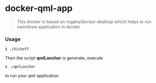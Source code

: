 # docker-qml-app

> This docker is based on rogaha/docker-desktop which helps to run xwindows application in docker

### Usage

    $ ./kickoff

Then the script **qmlLancher** is generate, execute

    $ ./qmlLancher

to run your qml application

